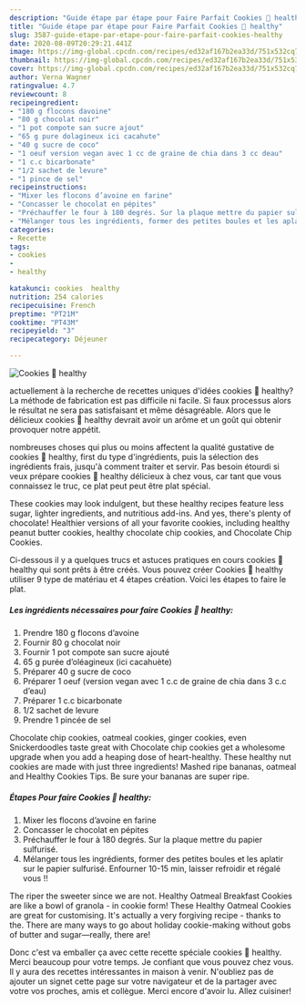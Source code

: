 ```yaml
---
description: "Guide étape par étape pour Faire Parfait Cookies 🍪 healthy"
title: "Guide étape par étape pour Faire Parfait Cookies 🍪 healthy"
slug: 3587-guide-etape-par-etape-pour-faire-parfait-cookies-healthy
date: 2020-08-09T20:29:21.441Z
image: https://img-global.cpcdn.com/recipes/ed32af167b2ea33d/751x532cq70/cookies-🍪-healthy-photo-principale-de-la-recette.jpg
thumbnail: https://img-global.cpcdn.com/recipes/ed32af167b2ea33d/751x532cq70/cookies-🍪-healthy-photo-principale-de-la-recette.jpg
cover: https://img-global.cpcdn.com/recipes/ed32af167b2ea33d/751x532cq70/cookies-🍪-healthy-photo-principale-de-la-recette.jpg
author: Verna Wagner
ratingvalue: 4.7
reviewcount: 8
recipeingredient:
- "180 g flocons davoine"
- "80 g chocolat noir"
- "1 pot compote san sucre ajout"
- "65 g pure dolagineux ici cacahute"
- "40 g sucre de coco"
- "1 oeuf version vegan avec 1 cc de graine de chia dans 3 cc deau"
- "1 c.c bicarbonate"
- "1/2 sachet de levure"
- "1 pince de sel"
recipeinstructions:
- "Mixer les flocons d’avoine en farine"
- "Concasser le chocolat en pépites"
- "Préchauffer le four à 180 degrés. Sur la plaque mettre du papier sulfurisé."
- "Mélanger tous les ingrédients, former des petites boules et les aplatir sur le papier sulfurisé. Enfourner 10-15 min, laisser refroidir et régalé vous !!"
categories:
- Recette
tags:
- cookies
- 
- healthy

katakunci: cookies  healthy 
nutrition: 254 calories
recipecuisine: French
preptime: "PT21M"
cooktime: "PT43M"
recipeyield: "3"
recipecategory: Déjeuner

---
```



![Cookies 🍪 healthy](https://img-global.cpcdn.com/recipes/ed32af167b2ea33d/751x532cq70/cookies-🍪-healthy-photo-principale-de-la-recette.jpg)

actuellement à la recherche de recettes uniques d'idées cookies 🍪 healthy? La méthode de fabrication est pas difficile ni facile. Si faux processus alors le résultat ne sera pas satisfaisant et même désagréable. Alors que le délicieux cookies 🍪 healthy devrait avoir un arôme et un goût qui obtenir provoquer notre appétit.

nombreuses choses qui plus ou moins affectent la qualité gustative de cookies 🍪 healthy, first du type d'ingrédients, puis la sélection des ingrédients frais, jusqu'à comment traiter et servir. Pas besoin étourdi si veux prépare cookies 🍪 healthy délicieux à chez vous, car tant que vous connaissez le truc, ce plat peut peut être plat spécial.

These cookies may look indulgent, but these healthy recipes feature less sugar, lighter ingredients, and nutritious add-ins. And yes, there&#39;s plenty of chocolate! Healthier versions of all your favorite cookies, including healthy peanut butter cookies, healthy chocolate chip cookies, and Chocolate Chip Cookies.


Ci-dessous il y a quelques trucs et astuces pratiques en cours cookies 🍪 healthy qui sont prêts à être créés. Vous pouvez créer Cookies 🍪 healthy utiliser 9 type de matériau et 4 étapes création. Voici les étapes to faire le plat.

<!--inarticleads1-->

##### Les ingrédients nécessaires pour faire Cookies 🍪 healthy:

1. Prendre 180 g flocons d’avoine
1. Fournir 80 g chocolat noir
1. Fournir 1 pot compote san sucre ajouté
1.  65 g purée d’oléagineux (ici cacahuète)
1. Préparer 40 g sucre de coco
1. Préparer 1 oeuf (version vegan avec 1 c.c de graine de chia dans 3 c.c d’eau)
1. Préparer 1 c.c bicarbonate
1.  1/2 sachet de levure
1. Prendre 1 pincée de sel


Chocolate chip cookies, oatmeal cookies, ginger cookies, even Snickerdoodles taste great with Chocolate chip cookies get a wholesome upgrade when you add a heaping dose of heart-healthy. These healthy nut cookies are made with just three ingredients! Mashed ripe bananas, oatmeal and Healthy Cookies Tips. Be sure your bananas are super ripe. 

<!--inarticleads2-->

##### Étapes Pour faire Cookies 🍪 healthy:

1. Mixer les flocons d’avoine en farine
1. Concasser le chocolat en pépites
1. Préchauffer le four à 180 degrés. Sur la plaque mettre du papier sulfurisé.
1. Mélanger tous les ingrédients, former des petites boules et les aplatir sur le papier sulfurisé. Enfourner 10-15 min, laisser refroidir et régalé vous !!


The riper the sweeter since we are not. Healthy Oatmeal Breakfast Cookies are like a bowl of granola - in cookie form! These Healthy Oatmeal Cookies are great for customising. It&#39;s actually a very forgiving recipe - thanks to the. There are many ways to go about holiday cookie-making without gobs of butter and sugar—really, there are! 


Donc c'est va emballer ça avec cette recette spéciale cookies 🍪 healthy. Merci beaucoup pour votre temps. Je confiant que vous pouvez chez vous. Il y aura des recettes  intéressantes in maison à venir. N'oubliez pas de ajouter un signet cette page sur votre navigateur et de la partager avec votre vos proches, amis et collègue. Merci encore d'avoir lu. Allez cuisiner!
